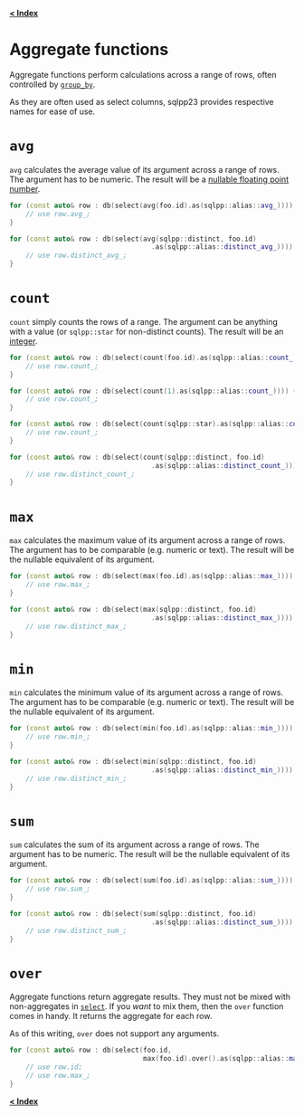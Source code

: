 [**\< Index**](README.md)

# Aggregate functions

Aggregate functions perform calculations across a range of rows, often
controlled by [`group_by`](select.md).

As they are often used as select columns, sqlpp23 provides respective names for
ease of use.

# `avg`

`avg` calculates the average value of its argument across a range of rows. The
argument has to be numeric. The result will be a
[nullable floating point number](data_types.md).

```c++
for (const auto& row : db(select(avg(foo.id).as(sqlpp::alias::avg_)))) {
    // use row.avg_;
}

for (const auto& row : db(select(avg(sqlpp::distinct, foo.id)
                                   .as(sqlpp::alias::distinct_avg_)))) {
    // use row.distinct_avg_;
}
```

# `count`

`count` simply counts the rows of a range. The argument can be anything with a
value (or `sqlpp::star` for non-distinct counts). The result will be an
[integer](data_types.md).

```c++
for (const auto& row : db(select(count(foo.id).as(sqlpp::alias::count_)))) {
    // use row.count_;
}

for (const auto& row : db(select(count(1).as(sqlpp::alias::count_)))) {
    // use row.count_;
}

for (const auto& row : db(select(count(sqlpp::star).as(sqlpp::alias::count_)))) {
    // use row.count_;
}

for (const auto& row : db(select(count(sqlpp::distinct, foo.id)
                                   .as(sqlpp::alias::distinct_count_)))) {
    // use row.distinct_count_;
}
```

# `max`

`max` calculates the maximum value of its argument across a range of rows. The
argument has to be comparable (e.g. numeric or text). The result will be the
nullable equivalent of its argument.

```c++
for (const auto& row : db(select(max(foo.id).as(sqlpp::alias::max_)))) {
    // use row.max_;
}

for (const auto& row : db(select(max(sqlpp::distinct, foo.id)
                                   .as(sqlpp::alias::distinct_max_)))) {
    // use row.distinct_max_;
}
```

# `min`

`min` calculates the minimum value of its argument across a range of rows. The
argument has to be comparable (e.g. numeric or text). The result will be the
nullable equivalent of its argument.

```c++
for (const auto& row : db(select(min(foo.id).as(sqlpp::alias::min_)))) {
    // use row.min_;
}

for (const auto& row : db(select(min(sqlpp::distinct, foo.id)
                                   .as(sqlpp::alias::distinct_min_)))) {
    // use row.distinct_min_;
}
```

# `sum`

`sum` calculates the sum of its argument across a range of rows. The argument
has to be numeric. The result will be the nullable equivalent of its argument.

```c++
for (const auto& row : db(select(sum(foo.id).as(sqlpp::alias::sum_)))) {
    // use row.sum_;
}

for (const auto& row : db(select(sum(sqlpp::distinct, foo.id)
                                   .as(sqlpp::alias::distinct_sum_)))) {
    // use row.distinct_sum_;
}
```

# `over`

Aggregate functions return aggregate results. They must not be mixed with
non-aggregates in [`select`](select.md). If you *want* to mix them, then the
`over` function comes in handy. It returns the aggregate for each row.

As of this writing, `over` does not support any arguments.

```c++
for (const auto& row : db(select(foo.id,
                                 max(foo.id).over().as(sqlpp::alias::max_)))) {
    // use row.id;
    // use row.max_;
}
```

[**\< Index**](README.md)
